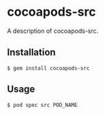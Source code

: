 # cocoapods-src

A description of cocoapods-src.

## Installation

    $ gem install cocoapods-src

## Usage

    $ pod spec src POD_NAME
